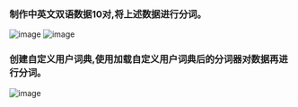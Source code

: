 ### 制作中英文双语数据10对,将上述数据进行分词。
![image]()
![image]()

### 创建自定义用户词典,使用加载自定义用户词典后的分词器对数据再进行分词。
![image]()
